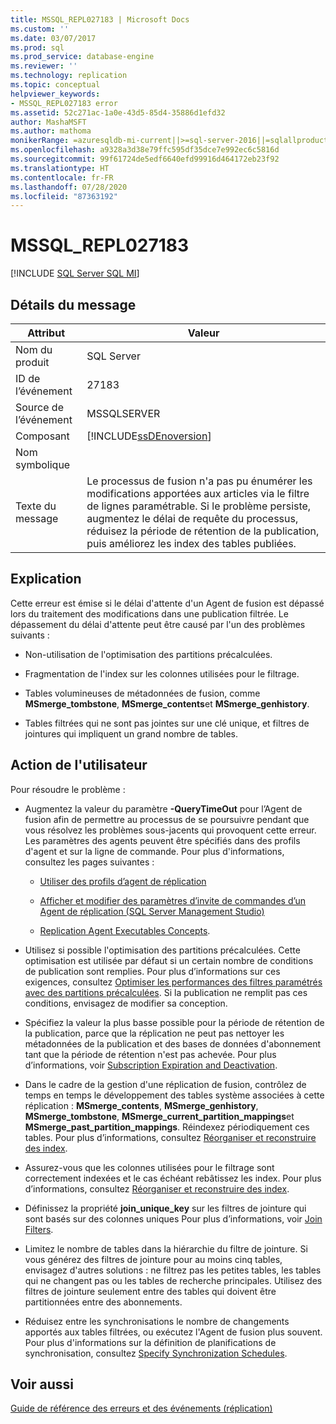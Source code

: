 ```yaml
---
title: MSSQL_REPL027183 | Microsoft Docs
ms.custom: ''
ms.date: 03/07/2017
ms.prod: sql
ms.prod_service: database-engine
ms.reviewer: ''
ms.technology: replication
ms.topic: conceptual
helpviewer_keywords:
- MSSQL_REPL027183 error
ms.assetid: 52c271ac-1a0e-43d5-85d4-35886d1efd32
author: MashaMSFT
ms.author: mathoma
monikerRange: =azuresqldb-mi-current||>=sql-server-2016||=sqlallproducts-allversions
ms.openlocfilehash: a9328a3d38e79ffc595df35dce7e992ec6c5816d
ms.sourcegitcommit: 99f61724de5edf6640efd99916d464172eb23f92
ms.translationtype: HT
ms.contentlocale: fr-FR
ms.lasthandoff: 07/28/2020
ms.locfileid: "87363192"
---
```

# <a name="mssql_repl027183"></a>MSSQL_REPL027183
[!INCLUDE [SQL Server SQL MI](../../includes/applies-to-version/sql-asdbmi.md)]
    
## <a name="message-details"></a>Détails du message  
  
|Attribut|Valeur|  
|-|-|  
|Nom du produit|SQL Server|  
|ID de l’événement|27183|  
|Source de l’événement|MSSQLSERVER|  
|Composant|[!INCLUDE[ssDEnoversion](../../includes/ssdenoversion-md.md)]|  
|Nom symbolique||  
|Texte du message|Le processus de fusion n'a pas pu énumérer les modifications apportées aux articles via le filtre de lignes paramétrable. Si le problème persiste, augmentez le délai de requête du processus, réduisez la période de rétention de la publication, puis améliorez les index des tables publiées.|  
  
## <a name="explanation"></a>Explication  
 Cette erreur est émise si le délai d'attente d'un Agent de fusion est dépassé lors du traitement des modifications dans une publication filtrée. Le dépassement du délai d'attente peut être causé par l'un des problèmes suivants :  
  
-   Non-utilisation de l'optimisation des partitions précalculées.  
  
-   Fragmentation de l'index sur les colonnes utilisées pour le filtrage.  
  
-   Tables volumineuses de métadonnées de fusion, comme **MSmerge_tombstone**, **MSmerge_contents**et **MSmerge_genhistory**.  
  
-   Tables filtrées qui ne sont pas jointes sur une clé unique, et filtres de jointures qui impliquent un grand nombre de tables.  
  
## <a name="user-action"></a>Action de l'utilisateur  
 Pour résoudre le problème :  
  
-   Augmentez la valeur du paramètre **-QueryTimeOut** pour l’Agent de fusion afin de permettre au processus de se poursuivre pendant que vous résolvez les problèmes sous-jacents qui provoquent cette erreur. Les paramètres des agents peuvent être spécifiés dans des profils d'agent et sur la ligne de commande. Pour plus d'informations, consultez les pages suivantes :  
  
    -   [Utiliser des profils d’agent de réplication](../../relational-databases/replication/agents/work-with-replication-agent-profiles.md)  
  
    -   [Afficher et modifier des paramètres d’invite de commandes d’un Agent de réplication &#40;SQL Server Management Studio&#41;](../../relational-databases/replication/agents/view-and-modify-replication-agent-command-prompt-parameters.md)  
  
    -   [Replication Agent Executables Concepts](../../relational-databases/replication/concepts/replication-agent-executables-concepts.md).  
  
-   Utilisez si possible l'optimisation des partitions précalculées. Cette optimisation est utilisée par défaut si un certain nombre de conditions de publication sont remplies. Pour plus d’informations sur ces exigences, consultez [Optimiser les performances des filtres paramétrés avec des partitions précalculées](../../relational-databases/replication/merge/parameterized-filters-optimize-for-precomputed-partitions.md). Si la publication ne remplit pas ces conditions, envisagez de modifier sa conception.  
  
-   Spécifiez la valeur la plus basse possible pour la période de rétention de la publication, parce que la réplication ne peut pas nettoyer les métadonnées de la publication et des bases de données d'abonnement tant que la période de rétention n'est pas achevée. Pour plus d’informations, voir [Subscription Expiration and Deactivation](../../relational-databases/replication/subscription-expiration-and-deactivation.md).  
  
-   Dans le cadre de la gestion d'une réplication de fusion, contrôlez de temps en temps le développement des tables système associées à cette réplication : **MSmerge_contents**, **MSmerge_genhistory**, **MSmerge_tombstone**, **MSmerge_current_partition_mappings**et **MSmerge_past_partition_mappings**. Réindexez périodiquement ces tables. Pour plus d’informations, consultez [Réorganiser et reconstruire des index](../../relational-databases/indexes/reorganize-and-rebuild-indexes.md).  
  
-   Assurez-vous que les colonnes utilisées pour le filtrage sont correctement indexées et le cas échéant rebâtissez les index. Pour plus d’informations, consultez [Réorganiser et reconstruire des index](../../relational-databases/indexes/reorganize-and-rebuild-indexes.md).  
  
-   Définissez la propriété **join_unique_key** sur les filtres de jointure qui sont basés sur des colonnes uniques Pour plus d’informations, voir [Join Filters](../../relational-databases/replication/merge/join-filters.md).  
  
-   Limitez le nombre de tables dans la hiérarchie du filtre de jointure. Si vous générez des filtres de jointure pour au moins cinq tables, envisagez d'autres solutions : ne filtrez pas les petites tables, les tables qui ne changent pas ou les tables de recherche principales. Utilisez des filtres de jointure seulement entre des tables qui doivent être partitionnées entre des abonnements.  
  
-   Réduisez entre les synchronisations le nombre de changements apportés aux tables filtrées, ou exécutez l'Agent de fusion plus souvent. Pour plus d'informations sur la définition de planifications de synchronisation, consultez [Specify Synchronization Schedules](../../relational-databases/replication/specify-synchronization-schedules.md).  
  
## <a name="see-also"></a>Voir aussi  
 [Guide de référence des erreurs et des événements &#40;réplication&#41;](../../relational-databases/replication/errors-and-events-reference-replication.md)  
  
  
